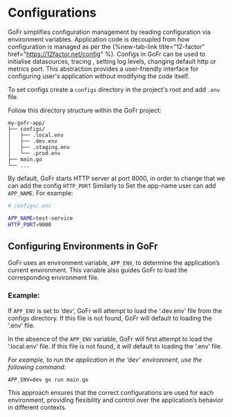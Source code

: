 # Configurations

GoFr simplifies configuration management by reading configuration via environment variables.
Application code is decoupled from how configuration is managed as per the {%new-tab-link title="12-factor" href="https://12factor.net/config" %}.
Configs in GoFr can be used to initialise datasources, tracing , setting log levels, changing default http or metrics port.
This abstraction provides a user-friendly interface for configuring user's application without modifying the code itself.

To set configs create a `configs` directory in the project's root and add `.env` file.

Follow this directory structure within the GoFr project:
```dotenv
my-gofr-app/
├── configs/
│   ├── .local.env
│   ├── .dev.env
│   ├── .staging.env
│   └── .prod.env
├── main.go
└── ...
```

By default, GoFr starts HTTP server at port 8000, in order to change that we can add the config `HTTP_PORT`
Similarly to Set the app-name user can add `APP_NAME`. For example:

```bash
# configs/.env

APP_NAME=test-service
HTTP_PORT=9000
```

## Configuring Environments in GoFr
GoFr uses an environment variable, `APP_ENV`, to determine the application’s current environment. This variable also guides GoFr to load the corresponding environment file.

### Example:
If `APP_ENV` is set to ‘dev’, GoFr will attempt to load the ‘.dev.env’ file from the configs directory. If this file is not found, GoFr will default to loading the ‘.env’ file.

In the absence of the `APP_ENV` variable, GoFr will first attempt to load the ‘.local.env’ file. If this file is not found, it will default to loading the ‘.env’ file.

_For example, to run the application in the ‘dev’ environment, use the following command:_

```dotenv
APP_ENV=dev go run main.go
```


This approach ensures that the correct configurations are used for each environment, providing flexibility and control over the application’s behavior in different contexts.